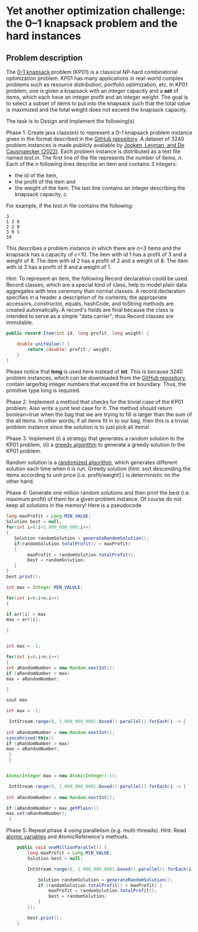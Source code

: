 # Yet another optimization challenge: the 0–1 knapsack problem and the hard instances

## Problem description

The [0–1 knapsack](https://www.sciencedirect.com/science/article/pii/S0925231223007531) problem (KP01) is a classical NP-hard combinatorial optimization problem.
KP01 has many applications in real-world complex problems such as resource distribution, portfolio optimization, etc.
In KP01 problem, one is given a knapsack with an _integer_ capacity and a **set** of  items, which each have an integer profit and an integer weight.
The goal is to select a subset of items to put into the knapsack such that the total value is maximized and the total weight does not exceed the knapsack capacity.

The task is to Design and Implement the following(s)

Phase 1:  Create java class(es) to represent a 0–1 knapsack problem instance given in the format described in the [GitHub repository](https://github.com/JorikJooken/knapsackProblemInstances).
A dataset of 3240 problem instances is made publicly available by [Jooken, Leyman, and De Causmaecker (2022)](https://www.sciencedirect.com/science/article/pii/S037722172101016X). 
Each problem instance is distributed as a text file named *test.in*.
The first line of the file represents the number of items, *n*. Each of the *n* following lines describe an item and contains 3 integers: 
* the id of the item, 
* the profit of the item and 
* the weight of the item. 
The last line contains an integer describing the knapsack capacity, *c*.

For example, if the *test.in* file contains the following:

```
3
1 3 8
2 2 8
3 9 1
10
```

This describes a problem instance in which there are *n*=3 items and the knapsack has a capacity of *c*=10.
The item with id 1 has a profit of 3 and a weight of 8.
The item with id 2 has a profit of 2 and a weight of 8.
The item with id 3 has a profit of 9 and a weight of 1.

Hint: To represent an item, the following Record declaration could be used.
Record classes, which are a special kind of class, help to model plain data aggregates with less ceremony than normal classes.
A record declaration specifies in a header a description of its contents; the appropriate accessors, constructor, equals, hashCode, and toString methods are created automatically.
A record's fields are final because the class is intended to serve as a simple "data carrier"; thus Record classes are immutable.

``` java
public record Item(int id, long profit, long weight) {

    double unitValue() {
        return (double) profit / weight;
    }
}
```

Please notice that **long** is used here instead of **int**. 
This is because 3240 problem instances, which can be downloaded from the [GitHub repository](https://github.com/JorikJooken/knapsackProblemInstances),
contain large/big integer numbers that exceed the int boundary. Thus, the primitive type long is required.

Phase 2: Implement a method that checks for the trivial case of the KP01 problem. Also write a junit test case for it.
The method should return boolean=true when the bag that we are trying to fill is larger than the sum of the all items.
In other words; if all items fit in to our bag, then this is a trivial problem instance since the solution is to just pick all items!

Phase 3: Implement (i) a strategy that generates a random solution to the KP01 problem,
(ii) a [greedy algorithm](https://www.geeksforgeeks.org/greedy-algorithms/) to generate a greedy solution to the KP01 problem.

Random solution is a [randomized algorithm](https://www.slideshare.net/anniyappa/randomized-algorithms-ver-10), which generates different solution each time when it is run.
Greedy solution (hint: sort descending the items according to unit price [i.e. profit/weight] ) is deterministic on the other hand.

Phase 4: Generate one million random solutions and then print the best (i.e. maximum profit) of them for a given problem instance.
Of course do not keep all solutions in the memory! Here is a pseudocode
``` java
long maxProfit = Long.MIN_VALUE;
Solution best = null;
for(int i=0;i<1_000_000_000;i++)
{
   Solution randomSolution = generateRandomSolution();
   if(randomSolution.totalProfit() > maxProfit)
   {
        maxProfit = randomSolution.totalProfit();
        best = randomSolution;
   }
}
best.print();

int max = Integer.MIN_VALULE;

for(int i=0;i<n;i++)
{

if arr[i] > max
max = arr[i];

}


int max = -1;

for(int i=0;i<n;i++)
{
int aRandomNumber = new Random.nextInt();
if (aRandomNumber > max)
max = aRandomNumber;

}

sout max

int max = -1;

 IntStream.range(0, 1_000_000_000).boxed().parallel().forEach(i -> {
 
int aRandomNumber = new Random.nextInt();
syncohrixed(this){
if (aRandomNumber > max)
max = aRandomNumber;
 }
 }


AtomicInteger max = new AtomicInteger(-1);

 IntStream.range(0, 1_000_000_000).boxed().parallel().forEach(i -> {
 
int aRandomNumber = new Random.nextInt();

if (aRandomNumber > max.getPlain())
max.set(aRandomNumber);
 }

```
Phase 5: Repeat phase 4 using parallelism (e.g. multi-threads).
Hint: Read [atomic variables](https://www.baeldung.com/java-atomic-variables) and AtomicReference's methods. 

``` java
    public void oneMillionParallel() {
        long maxProfit = Long.MIN_VALUE;
        Solution best = null;

        IntStream.range(0, 1_000_000_000).boxed().parallel().forEach(i -> {

            Solution randomSolution = generateRandomSolution();
            if (randomSolution.totalProfit() > maxProfit) {
                maxProfit = randomSolution.totalProfit();
                best = randomSolution;
            }
        });

        best.print();
    }
```